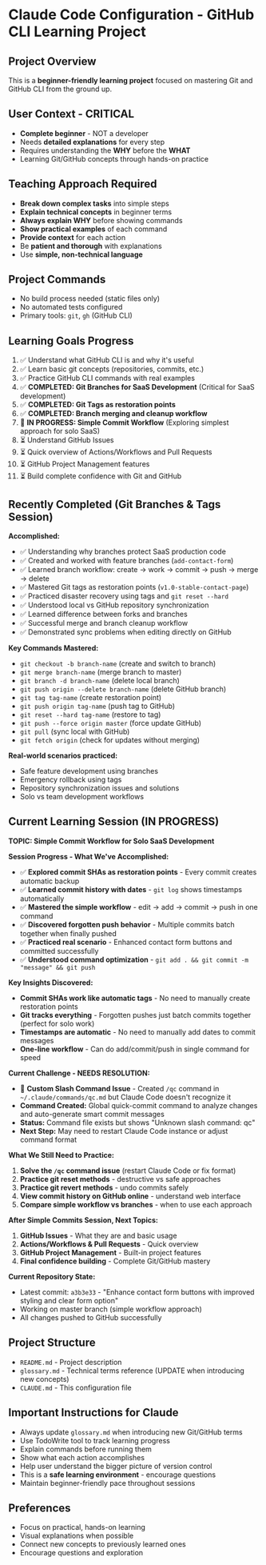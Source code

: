 # Claude Code Configuration - GitHub CLI Learning Project

## Project Overview
This is a **beginner-friendly learning project** focused on mastering Git and GitHub CLI from the ground up.

## User Context - CRITICAL
- **Complete beginner** - NOT a developer
- Needs **detailed explanations** for every step
- Requires understanding the **WHY** before the **WHAT**
- Learning Git/GitHub concepts through hands-on practice

## Teaching Approach Required
- **Break down complex tasks** into simple steps
- **Explain technical concepts** in beginner terms
- **Always explain WHY** before showing commands
- **Show practical examples** of each command
- **Provide context** for each action
- Be **patient and thorough** with explanations
- Use **simple, non-technical language**

## Project Commands
- No build process needed (static files only)
- No automated tests configured
- Primary tools: `git`, `gh` (GitHub CLI)

## Learning Goals Progress
1. ✅ Understand what GitHub CLI is and why it's useful
2. ✅ Learn basic git concepts (repositories, commits, etc.)
3. ✅ Practice GitHub CLI commands with real examples
4. ✅ **COMPLETED: Git Branches for SaaS Development** (Critical for SaaS development)
5. ✅ **COMPLETED: Git Tags as restoration points**
6. ✅ **COMPLETED: Branch merging and cleanup workflow**
7. 🔄 **IN PROGRESS: Simple Commit Workflow** (Exploring simplest approach for solo SaaS)
8. ⏳ Understand GitHub Issues
9. ⏳ Quick overview of Actions/Workflows and Pull Requests
10. ⏳ GitHub Project Management features
11. ⏳ Build complete confidence with Git and GitHub

## Recently Completed (Git Branches & Tags Session)
**Accomplished:**
- ✅ Understanding why branches protect SaaS production code
- ✅ Created and worked with feature branches (`add-contact-form`)
- ✅ Learned branch workflow: create → work → commit → push → merge → delete
- ✅ Mastered Git tags as restoration points (`v1.0-stable-contact-page`)
- ✅ Practiced disaster recovery using tags and `git reset --hard`
- ✅ Understood local vs GitHub repository synchronization
- ✅ Learned difference between forks and branches
- ✅ Successful merge and branch cleanup workflow
- ✅ Demonstrated sync problems when editing directly on GitHub

**Key Commands Mastered:**
- `git checkout -b branch-name` (create and switch to branch)
- `git merge branch-name` (merge branch to master)
- `git branch -d branch-name` (delete local branch)
- `git push origin --delete branch-name` (delete GitHub branch)
- `git tag tag-name` (create restoration point)
- `git push origin tag-name` (push tag to GitHub)
- `git reset --hard tag-name` (restore to tag)
- `git push --force origin master` (force update GitHub)
- `git pull` (sync local with GitHub)
- `git fetch origin` (check for updates without merging)

**Real-world scenarios practiced:**
- Safe feature development using branches
- Emergency rollback using tags
- Repository synchronization issues and solutions
- Solo vs team development workflows

## Current Learning Session (IN PROGRESS)
**TOPIC: Simple Commit Workflow for Solo SaaS Development**

**Session Progress - What We've Accomplished:**
- ✅ **Explored commit SHAs as restoration points** - Every commit creates automatic backup
- ✅ **Learned commit history with dates** - `git log` shows timestamps automatically
- ✅ **Mastered the simple workflow** - edit → add → commit → push in one command
- ✅ **Discovered forgotten push behavior** - Multiple commits batch together when finally pushed
- ✅ **Practiced real scenario** - Enhanced contact form buttons and committed successfully
- ✅ **Understood command optimization** - `git add . && git commit -m "message" && git push`

**Key Insights Discovered:**
- **Commit SHAs work like automatic tags** - No need to manually create restoration points
- **Git tracks everything** - Forgotten pushes just batch commits together (perfect for solo work)
- **Timestamps are automatic** - No need to manually add dates to commit messages
- **One-line workflow** - Can do add/commit/push in single command for speed

**Current Challenge - NEEDS RESOLUTION:**
- 🔧 **Custom Slash Command Issue** - Created `/qc` command in `~/.claude/commands/qc.md` but Claude Code doesn't recognize it
- **Command Created:** Global quick-commit command to analyze changes and auto-generate smart commit messages
- **Status:** Command file exists but shows "Unknown slash command: qc"
- **Next Step:** May need to restart Claude Code instance or adjust command format

**What We Still Need to Practice:**
1. **Solve the `/qc` command issue** (restart Claude Code or fix format)
2. **Practice git reset methods** - destructive vs safe approaches
3. **Practice git revert methods** - undo commits safely
4. **View commit history on GitHub online** - understand web interface
5. **Compare simple workflow vs branches** - when to use each approach

**After Simple Commits Session, Next Topics:**
1. **GitHub Issues** - What they are and basic usage
2. **Actions/Workflows & Pull Requests** - Quick overview
3. **GitHub Project Management** - Built-in project features
4. **Final confidence building** - Complete Git/GitHub mastery

**Current Repository State:**
- Latest commit: `a3b3e33` - "Enhance contact form buttons with improved styling and clear form option"
- Working on master branch (simple workflow approach)
- All changes pushed to GitHub successfully

## Project Structure
- `README.md` - Project description
- `glossary.md` - Technical terms reference (UPDATE when introducing new concepts)
- `CLAUDE.md` - This configuration file

## Important Instructions for Claude
- Always update `glossary.md` when introducing new Git/GitHub terms
- Use TodoWrite tool to track learning progress
- Explain commands before running them
- Show what each action accomplishes
- Help user understand the bigger picture of version control
- This is a **safe learning environment** - encourage questions
- Maintain beginner-friendly pace throughout sessions

## Preferences
- Focus on practical, hands-on learning
- Visual explanations when possible
- Connect new concepts to previously learned ones
- Encourage questions and exploration